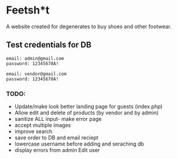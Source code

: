 # Feetsh*t

A website created for degenerates to buy shoes and other footwear. 


## Test credentials for DB
```
email: admin@gmail.com
password: 12345678A!

email: vendor@gmail.com
password: 12345678A!
``````

### TODO:
- Update/make look better landing page for guests (index.php)
- Allow edit and delete of products (by vendor and by admin)
- sanitize ALL input- make error page
- accept multiple images
- improve search
- save order to DB and email reciept
- lowercase username before adding and seraching db
- display errors from admin Edit user
